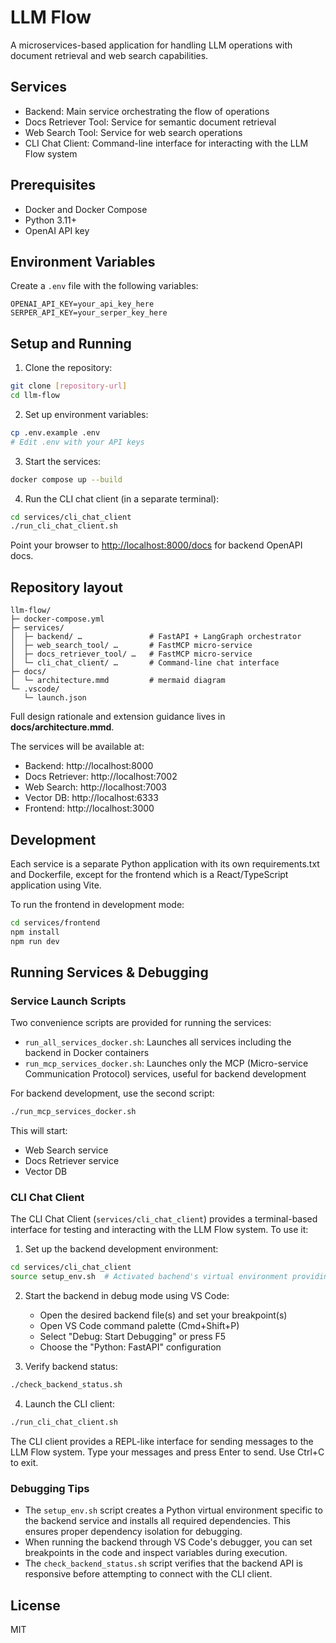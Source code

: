 # LLM Flow

A microservices-based application for handling LLM operations with document retrieval and web search capabilities.

## Services

- Backend: Main service orchestrating the flow of operations
- Docs Retriever Tool: Service for semantic document retrieval
- Web Search Tool: Service for web search operations
- CLI Chat Client: Command-line interface for interacting with the LLM Flow system

## Prerequisites

- Docker and Docker Compose
- Python 3.11+
- OpenAI API key

## Environment Variables

Create a `.env` file with the following variables:

```
OPENAI_API_KEY=your_api_key_here
SERPER_API_KEY=your_serper_key_here
```

## Setup and Running

1. Clone the repository:
```bash
git clone [repository-url]
cd llm-flow
```

2. Set up environment variables:
```bash
cp .env.example .env
# Edit .env with your API keys
```

3. Start the services:
```bash
docker compose up --build
```

4. Run the CLI chat client (in a separate terminal):
```bash
cd services/cli_chat_client
./run_cli_chat_client.sh
```

Point your browser to <http://localhost:8000/docs> for backend OpenAPI docs.

## Repository layout
```text
llm-flow/
├─ docker-compose.yml
├─ services/
│  ├─ backend/ …               # FastAPI + LangGraph orchestrator
│  ├─ web_search_tool/ …       # FastMCP micro‑service
│  ├─ docs_retriever_tool/ …   # FastMCP micro‑service
│  └─ cli_chat_client/ …       # Command-line chat interface
├─ docs/
│  └─ architecture.mmd         # mermaid diagram
└─ .vscode/
   └─ launch.json
```

Full design rationale and extension guidance lives in **docs/architecture.mmd**.

The services will be available at:
- Backend: http://localhost:8000
- Docs Retriever: http://localhost:7002
- Web Search: http://localhost:7003
- Vector DB: http://localhost:6333
- Frontend: http://localhost:3000

## Development

Each service is a separate Python application with its own requirements.txt and Dockerfile, except for the frontend which is a React/TypeScript application using Vite.

To run the frontend in development mode:
```bash
cd services/frontend
npm install
npm run dev
```

## Running Services & Debugging

### Service Launch Scripts

Two convenience scripts are provided for running the services:

- `run_all_services_docker.sh`: Launches all services including the backend in Docker containers
- `run_mcp_services_docker.sh`: Launches only the MCP (Micro-service Communication Protocol) services, useful for backend development

For backend development, use the second script:

```bash
./run_mcp_services_docker.sh
```

This will start:
- Web Search service
- Docs Retriever service
- Vector DB

### CLI Chat Client

The CLI Chat Client (`services/cli_chat_client`) provides a terminal-based interface for testing and interacting with the LLM Flow system. To use it:

1. Set up the backend development environment:
```bash
cd services/cli_chat_client
source setup_env.sh  # Activated bachend's virtual environment providing correct context for debugging.
```

2. Start the backend in debug mode using VS Code:
   - Open the desired backend file(s) and set your breakpoint(s)
   - Open VS Code command palette (Cmd+Shift+P)
   - Select "Debug: Start Debugging" or press F5
   - Choose the "Python: FastAPI" configuration

3. Verify backend status:
```bash
./check_backend_status.sh
```

4. Launch the CLI client:
```bash
./run_cli_chat_client.sh
```

The CLI client provides a REPL-like interface for sending messages to the LLM Flow system. Type your messages and press Enter to send. Use Ctrl+C to exit.

### Debugging Tips

- The `setup_env.sh` script creates a Python virtual environment specific to the backend service and installs all required dependencies. This ensures proper dependency isolation for debugging.
- When running the backend through VS Code's debugger, you can set breakpoints in the code and inspect variables during execution.
- The `check_backend_status.sh` script verifies that the backend API is responsive before attempting to connect with the CLI client.

## License

MIT

